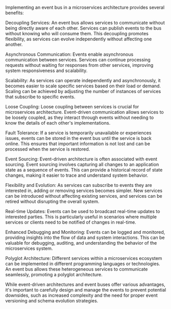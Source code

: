 Implementing an event bus in a microservices architecture provides several benefits:

Decoupling Services:
An event bus allows services to communicate without being directly aware of each other. Services can publish events to the bus without knowing who will consume them. This decoupling promotes flexibility, as services can evolve independently without affecting one another.

Asynchronous Communication:
Events enable asynchronous communication between services. Services can continue processing requests without waiting for responses from other services, improving system responsiveness and scalability.

Scalability:
As services can operate independently and asynchronously, it becomes easier to scale specific services based on their load or demand. Scaling can be achieved by adjusting the number of instances of services that subscribe to specific events.

Loose Coupling:
Loose coupling between services is crucial for microservices architecture. Event-driven communication allows services to be loosely coupled, as they interact through events without needing to know the details of each other's implementations.

Fault Tolerance:
If a service is temporarily unavailable or experiences issues, events can be stored in the event bus until the service is back online. This ensures that important information is not lost and can be processed when the service is restored.

Event Sourcing:
Event-driven architecture is often associated with event sourcing. Event sourcing involves capturing all changes to an application state as a sequence of events. This can provide a historical record of state changes, making it easier to trace and understand system behavior.

Flexibility and Evolution:
As services can subscribe to events they are interested in, adding or removing services becomes simpler. New services can be introduced without affecting existing services, and services can be retired without disrupting the overall system.

Real-time Updates:
Events can be used to broadcast real-time updates to interested parties. This is particularly useful in scenarios where multiple services or clients need to be notified of changes in real-time.

Enhanced Debugging and Monitoring:
Events can be logged and monitored, providing insights into the flow of data and system interactions. This can be valuable for debugging, auditing, and understanding the behavior of the microservices system.

Polyglot Architecture:
Different services within a microservices ecosystem can be implemented in different programming languages or technologies. An event bus allows these heterogeneous services to communicate seamlessly, promoting a polyglot architecture.

While event-driven architectures and event buses offer various advantages, it's important to carefully design and manage the events to prevent potential downsides, such as increased complexity and the need for proper event versioning and schema evolution strategies.
